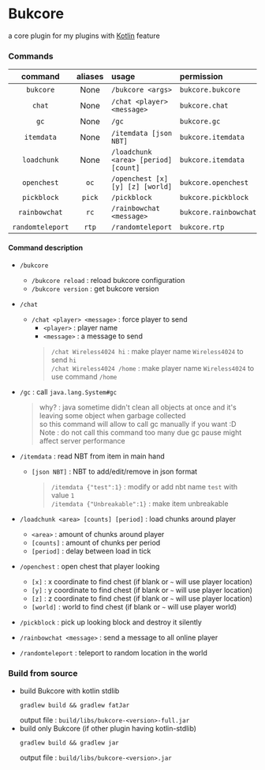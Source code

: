 Bukcore
===========
a core plugin for my plugins with [Kotlin](https://kotlinlang.org) feature

### Commands
| command | aliases | usage  | permission |
|:-------:|:-------:|:-------|:-----------|
|`bukcore`| None    | `/bukcore <args>` |`bukcore.bukcore`
|`chat`   | None    | `/chat <player> <message>` |`bukcore.chat`
|`gc`     | None    | `/gc`             |`bukcore.gc`
|`itemdata`| None   | `/itemdata [json NBT]`     |`bukcore.itemdata`
|`loadchunk`| None   | `/loadchunk <area> [period] [count]`     |`bukcore.itemdata`
|`openchest`| `oc`  | `/openchest [x] [y] [z] [world]`      | `bukcore.openchest`
|`pickblock`| `pick`| `/pickblock`      | `bukcore.pickblock`
|`rainbowchat`| `rc`| `/rainbowchat <message>`    | `bukcore.rainbowchat`
|`randomteleport`| `rtp`| `/randomteleport`      | `bukcore.rtp`

#### Command description
+ `/bukcore`
    - `/bukcore reload` : reload bukcore configuration
    - `/bukcore version` : get bukcore version
+ `/chat`
    - `/chat <player> <message>` \: force player to send 
        * `<player>` \: player name
        * `<message>` \: a message to send
        > `/chat Wireless4024 hi` \: make player name `Wireless4024` to send `hi`  
        `/chat Wireless4024 /home` \: make player name `Wireless4024` to use command `/home`
+ `/gc` \: call `java.lang.System#gc`
    > why? \: java sometime didn't clean all objects at once 
      and it's leaving some object when garbage collected  
      so this command will allow to call gc manually if you want :D  
      Note \: do not call this command too many due gc pause might affect server performance
+ `/itemdata` \: read NBT from item in main hand
    - `[json NBT]` \: NBT to add/edit/remove in json format
        > `/itemdata {"test":1}` \: modify or add nbt name `test` with value `1`  
        > `/itemdata {"Unbreakable":1}` \: make item unbreakable

+ `/loadchunk <area> [counts] [period]` \: load chunks around player  
    - `<area>` \: amount of chunks around player
    - `[counts]` \: amount of chunks per period
    - `[period]` \: delay between load in tick
    
+ `/openchest` \: open chest that player looking
    - `[x]` \: x coordinate to find chest (if blank or `~` will use player location)
    - `[y]` \: y coordinate to find chest (if blank or `~` will use player location)
    - `[z]` \: z coordinate to find chest (if blank or `~` will use player location)
    - `[world]` \: world to find chest (if blank or `~` will use player world)

+ `/pickblock` \: pick up looking block and destroy it silently
+ `/rainbowchat <message>` \: send a message to all online player
+ `/randomteleport` \: teleport to random location in the world

### Build from source
+ build Bukcore with kotlin stdlib
    ```shell script
    gradlew build && gradlew fatJar
    ```
    output file : `build/libs/bukcore-<version>-full.jar`
+ build only Bukcore (if other plugin having kotlin-stdlib)
    ```shell script
    gradlew build && gradlew jar
    ```
    output file : `build/libs/bukcore-<version>.jar`
